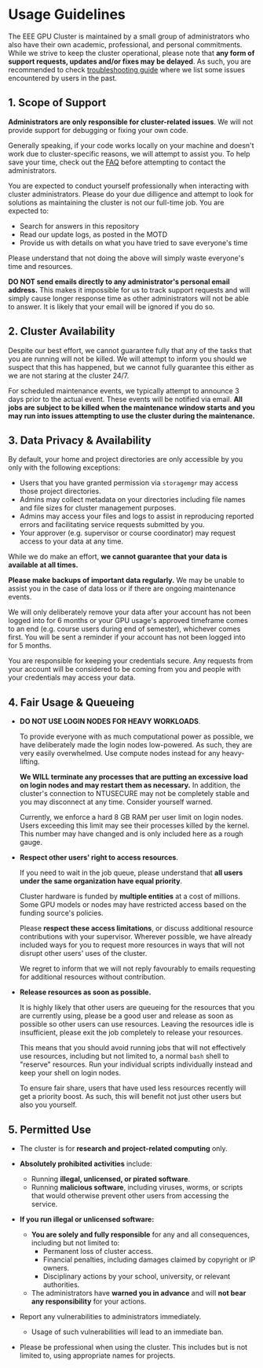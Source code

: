 # Usage Guidelines

The EEE GPU Cluster is maintained by a small group of administrators who also
have their own academic, professional, and personal commitments. While we
strive to keep the cluster operational, please note that **any form of support
requests, updates and/or fixes may be delayed**. As such, you are recommended
to check [troubleshooting guide](troubleshooting.md) where we list some issues
encountered by users in the past.

## 1. Scope of Support

**Administrators are only responsible for cluster-related issues**. We will
not provide support for debugging or fixing your own code.

Generally speaking, if your code works locally on your machine and doesn't work
due to cluster-specific reasons, we will attempt to assist you. To help save
your time, check out the [FAQ](troubleshooting.md) before attempting to contact
the administrators.

You are expected to conduct yourself professionally when interacting with
cluster administrators. Please do your due dilligence and attempt to look for
solutions as maintaining the cluster is not our full-time job. You are expected
to:

- Search for answers in this repository
- Read our update logs, as posted in the MOTD
- Provide us with details on what you have tried to save everyone's time

Please understand that not doing the above will simply waste everyone's time and
resources.

**DO NOT send emails directly to any administrator's personal email address.**
This makes it impossible for us to track support requests and will simply cause
longer response time as other administrators will not be able to answer. It is
likely that your email will be ignored if you do so.

## 2. Cluster Availability

Despite our best effort, we cannot guarantee fully that any of the tasks that
you are running will not be killed. We will attempt to inform you should we
suspect that this has happened, but we cannot fully guarantee this either as we
are not staring at the cluster 24/7.

For scheduled maintenance events, we typically attempt to announce 3 days prior
to the actual event. These events will be notified via email. **All jobs are
subject to be killed when the maintenance window starts and you may run into
issues attempting to use the cluster during the maintenance.**

## 3. Data Privacy & Availability

By default, your home and project directories are only accessible by you only
with the following exceptions:

- Users that you have granted permission via `storagemgr` may access those
  project directories.
- Admins may collect metadata on your directories including file names and file
  sizes for cluster management purposes.
- Admins may access your files and logs to assist in reproducing reported errors
  and facilitating service requests submitted by you.
- Your approver (e.g. supervisor or course coordinator) may request access to
  your data at any time.

While we do make an effort, **we cannot guarantee that your data is available at
all times.**

**Please make backups of important data regularly.** We may be unable to assist
you in the case of data loss or if there are ongoing maintenance events.

We will only deliberately remove your data after your account has not been
logged into for 6 months or your GPU usage's approved timeframe comes to an end
(e.g. course users during end of semester), whichever comes first. You will be
sent a reminder if your account has not been logged into for 5 months.

You are responsible for keeping your credentials secure. Any requests from your
account will be considered to be coming from you and people with your
credentials may access your data.

## 4. Fair Usage & Queueing

- **DO NOT USE LOGIN NODES FOR HEAVY WORKLOADS**.

    To provide everyone with as much computational power as possible, we have
    deliberately made the login nodes low-powered. As such, they are very
    easily overwhelmed. Use compute nodes instead for any heavy-lifting.

    **We WILL terminate any processes that are putting an excessive load on
    login nodes and may restart them as necessary.** In addition, the cluster's
    connection to NTUSECURE may not be completely stable and you may disconnect
    at any time. Consider yourself warned.

    Currently, we enforce a hard 8 GB RAM per user limit on login nodes. Users
    exceeding this limit may see their processes killed by the kernel. This
    number may have changed and is only included here as a rough gauge.

- **Respect other users' right to access resources**.

    If you need to wait in the job queue, please understand that **all users
    under the same organization have equal priority**.

    Cluster hardware is funded by **multiple entities** at a cost of millions.
    Some GPU models or nodes may have restricted access based on the funding
    source's policies.

    Please **respect these access limitations**, or discuss additional resource
    contributions with your supervisor. Wherever possible, we have already
    included ways for you to request more resources in ways that will not
    disrupt other users' uses of the cluster.

    We regret to inform that we will not reply favourably to emails requesting
    for additional resources without contribution.

- **Release resources as soon as possible.**

    It is highly likely that other users are queueing for the resources that
    you are currently using, please be a good user and release as soon as
    possible so other users can use resources. Leaving the resources idle is
    insufficient, please exit the job completely to release your resources.

    This means that you should avoid running jobs that will not effectively use
    resources, including but not limited to, a normal `bash` shell to "reserve"
    resources. Run your individual scripts individually instead and keep your
    shell on login nodes.

    To ensure fair share, users that have used less resources recently will get
    a priority boost. As such, this will benefit not just other users but also
    you yourself.

## 5. Permitted Use

- The cluster is for **research and project-related computing** only.

- **Absolutely prohibited activities** include:
  - Running **illegal, unlicensed, or pirated software**.
  - Running **malicious software**, including viruses, worms, or scripts that
    would otherwise prevent other users from accessing the service.

- **If you run illegal or unlicensed software:**
  - **You are solely and fully responsible** for any and all consequences,
    including but not limited to:
    - Permanent loss of cluster access.
    - Financial penalties, including damages claimed by copyright or IP owners.
    - Disciplinary actions by your school, university, or relevant authorities.
  - The administrators have **warned you in advance** and will **not bear any
    responsibility** for your actions.

- Report any vulnerabilities to administrators immediately.
  - Usage of such vulnerabilities will lead to an immediate ban.

- Please be professional when using the cluster. This includes but is not
  limited to, using appropriate names for projects.
